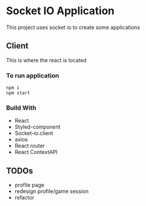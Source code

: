 # Socket IO Application

This project uses socket io to create some applications

## Client

This is where the react is located

### To run application

```
npm i
npm start
```

### Build With

- React
- Styled-component
- Socket-io.client
- axios
- React router
- React ContextAPI

## TODOs

- profile page
- redesign profile/game session
- refactor
